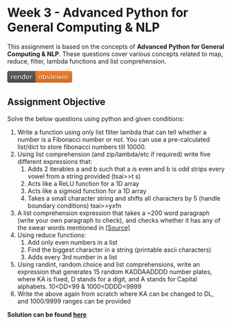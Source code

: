 # Week 3 - Advanced Python for General Computing & NLP

This assignment is based on the concepts of **Advanced Python for General Computing & NLP**. These questions cover various concepts related to map, reduce, filter, lambda functions and list comprehension.

[![Open Jupyter Notebook](Images/nbviewer_badge.png)]()

## Assignment Objective

Solve the below questions using python and given conditions:

1. Write a function using only list filter lambda that can tell whether a number is a Fibonacci number or not. You can use a pre-calculated list/dict to store fibonacci numbers till 10000.
2. Using list comprehension (and zip/lambda/etc if required) write five different expressions that:
    1. Adds 2 iterables a and b such that a is even and b is odd
       strips every vowel from a string provided (tsai>>t s)
    2. Acts like a ReLU function for a 1D array
    3. Acts like a sigmoid function for a 1D array
    4. Takes a small character string and shifts all characters by 5 (handle boundary conditions) tsai>>yxfn
3. A list comprehension expression that takes a ~200 word paragraph (write your own paragraph to check), and checks whether it has any of the swear words mentioned in [(Source)](https://github.com/RobertJGabriel/Google-profanity-words/blob/master/list.txt)
4. Using reduce functions:
   1. Add only even numbers in a list
   2. Find the biggest character in a string (printable ascii characters)
   3. Adds every 3rd number in a list
5. Using randint, random.choice and list comprehensions, write an expression that generates 15 random KADDAADDDD number plates, where KA is fixed, D stands for a digit, and A stands for Capital alphabets. 10<DD<99 & 1000<DDDD<9999
6. Write the above again from scratch where KA can be changed to DL, and 1000/9999 ranges can be provided

**Solution can be found [here]()**